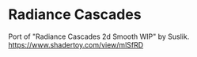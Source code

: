 # Radiance Cascades
 
Port of "Radiance Cascades 2d Smooth WIP" by Suslik. https://www.shadertoy.com/view/mlSfRD
